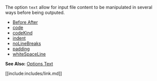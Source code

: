 The option `text` allow for input file content to be manipulated in several ways before being outputed. 

* [Before After](BeforeAfter/index.html)
* [code](code/index.html)
* [codeKind](codeKind/index.html)
* [indent](indent/index.html)
* [noLineBreaks](noLineBreaks/index.html)
* [padding](padding/index.html)
* [whiteSpaceLine](whiteSpaceLine/index.html)

**See Also:** [Options Text](/build-include/pages/Docs/Main/Options/text/index.html)

[[include:includes/link.md]]